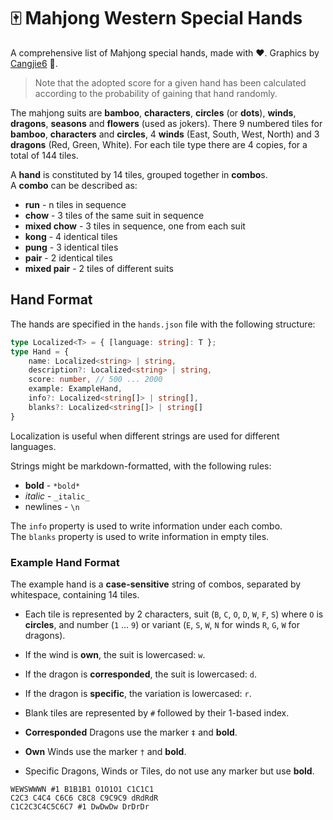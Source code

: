
# 🀄️ Mahjong Western Special Hands

A comprehensive list of Mahjong special hands, made with ❤️.
Graphics by [Cangjie6](https://demching.itch.io/mahjong) 💝.

> Note that the adopted score for a given hand has been calculated
> according to the probability of gaining that hand randomly.

The mahjong suits are **bamboo**, **characters**, **circles** (or **dots**),
**winds**, **dragons**, **seasons** and **flowers** (used as jokers).
There 9 numbered tiles for **bamboo**, **characters** and **circles**,
4 **winds** (East, South, West, North) and 3 **dragons** (Red, Green, White).
For each tile type there are 4 copies, for a total of 144 tiles.

A **hand** is constituted by 14 tiles, grouped together in **combo**s.\
A **combo** can be described as:
- **run** - n tiles in sequence
- **chow** - 3 tiles of the same suit in sequence
- **mixed chow** - 3 tiles in sequence, one from each suit
- **kong** - 4 identical tiles
- **pung** - 3 identical tiles
- **pair** - 2 identical tiles
- **mixed pair** - 2 tiles of different suits

## Hand Format

The hands are specified in the `hands.json` file with the following structure:

```ts
type Localized<T> = { [language: string]: T };
type Hand = {
	name: Localized<string> | string,
	description?: Localized<string> | string,
	score: number, // 500 ... 2000
	example: ExampleHand,
	info?: Localized<string[]> | string[],
	blanks?: Localized<string[]> | string[]
}
```

Localization is useful when different strings are used for different languages.

Strings might be markdown-formatted, with the following rules:

- **bold** - `*bold*`
- _italic_ - `_italic_`
- newlines - `\n`

The `info` property is used to write information under each combo.\
The `blanks` property is used to write information in empty tiles.

### Example Hand Format

The example hand is a **case-sensitive** string of combos,
separated by whitespace, containing 14 tiles.

- Each tile is represented by 2 characters,
suit (`B`, `C`, `O`, `D`, `W`, `F`, `S`) where `O` is **circles**,
and number (`1` ... `9`) or variant (`E`, `S`, `W`, `N` for winds
`R`, `G`, `W` for dragons).
- If the wind is **own**, the suit is lowercased: `w`.
- If the dragon is **corresponded**, the suit is lowercased: `d`.
- If the dragon is **specific**, the variation is lowercased: `r`.
- Blank tiles are represented by `#` followed by their 1-based index.

- **Corresponded** Dragons use the marker `‡` and **bold**.
- **Own** Winds use the marker `†` and **bold**.
- Specific Dragons, Winds or Tiles, do not use any marker but use **bold**.

`WEWSWWWN #1 B1B1B1 O1O1O1 C1C1C1`\
`C2C3 C4C4 C6C6 C8C8 C9C9C9 dRdRdR`\
`C1C2C3C4C5C6C7 #1 DwDwDw DrDrDr`
